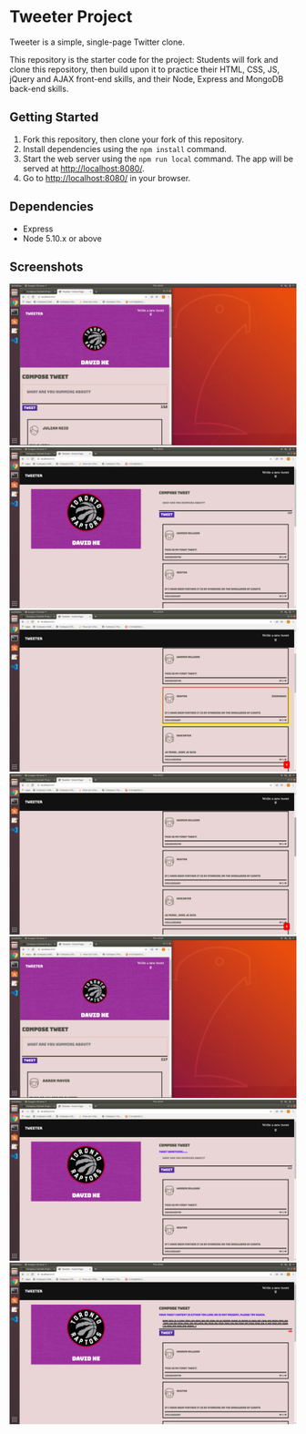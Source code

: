 # Tweeter Project

Tweeter is a simple, single-page Twitter clone.

This repository is the starter code for the project: Students will fork and clone this repository, then build upon it to practice their HTML, CSS, JS, jQuery and AJAX front-end skills, and their Node, Express and MongoDB back-end skills.

## Getting Started

1. Fork this repository, then clone your fork of this repository.
2. Install dependencies using the `npm install` command.
3. Start the web server using the `npm run local` command. The app will be served at <http://localhost:8080/>.
4. Go to <http://localhost:8080/> in your browser.

## Dependencies

- Express
- Node 5.10.x or above

## Screenshots

!["Screenshot of nav bar changes color to match header"](https://github.com/dav-he123/tweeter/blob/master/docs/color-change-nav-bar.png?raw=true)
!["Screenshot of submitting a tweet"](https://github.com/dav-he123/tweeter/blob/master/docs/first-tweet-submit.png?raw=true)
!["Screenshot of hovering over tweet container"](https://github.com/dav-he123/tweeter/blob/master/docs/hover-tweet-container.png?raw=true)
!["Screenshot of hovering over tweet container"](https://github.com/dav-he123/tweeter/blob/master/docs/scoll-top-cursor.png?raw=true)
!["Screenshot of table mode"](https://github.com/dav-he123/tweeter/blob/master/docs/tablet-mode.png?raw=true)
!["Screenshot of tweet something error"](https://github.com/dav-he123/tweeter/blob/master/docs/tweet-something-error.png?raw=true)
!["Screenshot of tweet too long error"](https://github.com/dav-he123/tweeter/blob/master/docs/tweet-too-long-error.png?raw=true)
